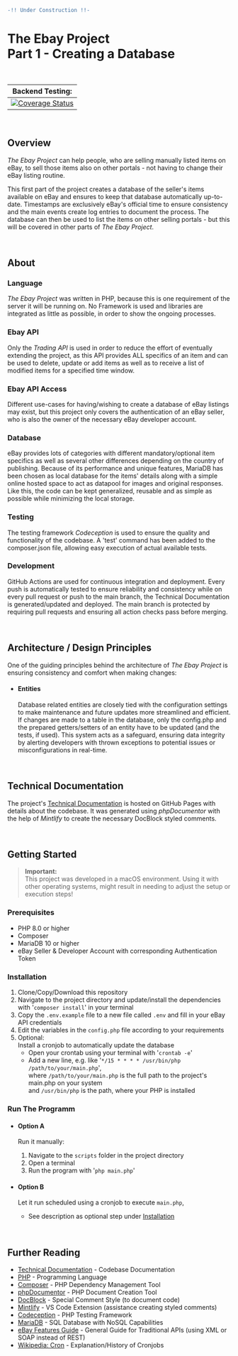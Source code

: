 ```diff
-!! Under Construction !!-
```

# The Ebay Project </br>Part 1 - Creating a Database

</br>

<!-- prettier-ignore -->
| Backend Testing: |
| :-: |
| [![Coverage Status](https://coveralls.io/repos/github/irenepapaspyratos/ebay-project-part1/badge.svg?branch=main&kill_cache=1)](https://coveralls.io/github/irenepapaspyratos/ebay-project-part1?branch=main) |

</br>

## Overview

_The Ebay Project_ can help people, who are selling manually listed items on eBay, to sell those items also on other portals - not having to change their eBay listing routine.

This first part of the project creates a database of the seller's items available on eBay and ensures to keep that database automatically up-to-date. Timestamps are exclusively eBay's official time to ensure consistency and the main events create log entries to document the process. The database can then be used to list the items on other selling portals - but this will be covered in other parts of _The Ebay Project_.

</br>

## About

### Language

_The Ebay Project_ was written in PHP, because this is one requirement of the server it will be running on. No Framework is used and libraries are integrated as little as possible, in order to show the ongoing processes.

### Ebay API

Only the _Trading API_ is used in order to reduce the effort of eventually extending the project, as this API provides ALL specifics of an item and can be used to delete, update or add items as well as to receive a list of modified items for a specified time window.

### Ebay API Access

Different use-cases for having/wishing to create a database of eBay listings may exist, but this project only covers the authentication of an eBay seller, who is also the owner of the necessary eBay developer account.

### Database

eBay provides lots of categories with different mandatory/optional item specifics as well as several other differences depending on the country of publishing. Because of its performance and unique features, MariaDB has been chosen as local database for the items' details along with a simple online hosted space to act as datapool for images and original responses. Like this, the code can be kept generalized, reusable and as simple as possible while minimizing the local storage.

### Testing

The testing framework _Codeception_ is used to ensure the quality and functionality of the codebase. A 'test' command has been added to the composer.json file, allowing easy execution of actual available tests.

### Development

GitHub Actions are used for continuous integration and deployment. Every push is automatically tested to ensure reliability and consistency while on every pull request or push to the main branch, the Technical Documentation is generated/updated and deployed. The main branch is protected by requiring pull requests and ensuring all action checks pass before merging.

</br>

## Architecture / Design Principles

One of the guiding principles behind the architecture of _The Ebay Project_ is ensuring consistency and comfort when making changes:

-   #### Entities
    Database related entities are closely tied with the configuration settings to make maintenance and future updates more streamlined and efficient. If changes are made to a table in the database, only the config.php and the prepared getters/setters of an entity have to be updated (and the tests, if used). This system acts as a safeguard, ensuring data integrity by alerting developers with thrown exceptions to potential issues or misconfigurations in real-time.

</br>

## Technical Documentation

The project's [Technical Documentation](https://irenepapaspyratos.github.io/ebay-project-part1/) is hosted on GitHub Pages with details about the codebase. It was generated using _phpDocumentor_ with the help of _Mintlify_ to create the necessary DocBlock styled comments.

</br>

## Getting Started

> **Important:**  
> This project was developed in a macOS environment. Using it with other operating systems, might result in needing to adjust the setup or execution steps!

### Prerequisites

-   PHP 8.0 or higher
-   Composer
-   MariaDB 10 or higher
-   eBay Seller & Developer Account with corresponding Authentication Token

### Installation

1. Clone/Copy/Download this repository
1. Navigate to the project directory and update/install the dependencies with '`composer install`' in your terminal
1. Copy the `.env.example` file to a new file called `.env` and fill in your eBay API credentials
1. Edit the variables in the `config.php` file according to your requirements
1. Optional:  
   Install a cronjob to automatically update the database
    - Open your crontab using your terminal with '`crontab -e`'
    - Add a new line, e.g. like '`*/15 * * * * /usr/bin/php /path/to/your/main.php`',  
       where `/path/to/your/main.php` is the full path to the project's main.php on your system  
       and `/usr/bin/php` is the path, where your PHP is installed

### Run The Programm

-   #### Option A

    Run it manually:

    1. Navigate to the `scripts` folder in the project directory
    1. Open a terminal
    1. Run the program with '`php main.php`'

-   #### Option B

    Let it run scheduled using a cronjob to execute `main.php`,

    -   See description as optional step under [Installation](#installation)

</br>

## Further Reading

-   [Technical Documentation](https://irenepapaspyratos.github.io/ebay-project-part1/) - Codebase Documentation
-   [PHP](https://www.php.net/) - Programming Language
-   [Composer](https://getcomposer.org/) - PHP Dependency Management Tool
-   [phpDocumentor](https://www.phpdoc.org/) - PHP Document Creation Tool
-   [DocBlock](https://docs.phpdoc.org/guide/guides/docblocks.html) - Special Comment Style (to document code)
-   [Mintlify](https://marketplace.visualstudio.com/items?itemName=mintlify.document) - VS Code Extension (assistance creating styled comments)
-   [Codeception](https://codeception.com/) - PHP Testing Framework
-   [MariaDB](https://mariadb.org/documentation/) - SQL Database with NoSQL Capabilities
-   [eBay Features Guide](https://developer.ebay.com/DevZone/guides/features-guide/default.html#features-guide-landing.html?TocPath=_____1) - General Guide for Traditional APIs (using XML or SOAP instead of REST)
-   [Wikipedia: Cron](https://en.wikipedia.org/wiki/Cron) - Explanation/History of Cronjobs
